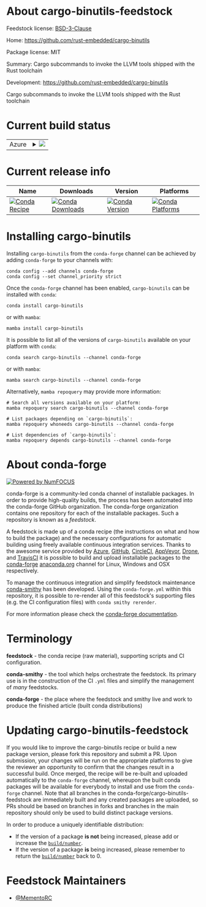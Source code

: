 About cargo-binutils-feedstock
==============================

Feedstock license: [BSD-3-Clause](https://github.com/conda-forge/cargo-binutils-feedstock/blob/main/LICENSE.txt)

Home: https://github.com/rust-embedded/cargo-binutils

Package license: MIT

Summary: Cargo subcommands to invoke the LLVM tools shipped with the Rust toolchain

Development: https://github.com/rust-embedded/cargo-binutils

Cargo subcommands to invoke the LLVM tools shipped with the Rust toolchain

Current build status
====================


<table>
    
  <tr>
    <td>Azure</td>
    <td>
      <details>
        <summary>
          <a href="https://dev.azure.com/conda-forge/feedstock-builds/_build/latest?definitionId=25274&branchName=main">
            <img src="https://dev.azure.com/conda-forge/feedstock-builds/_apis/build/status/cargo-binutils-feedstock?branchName=main">
          </a>
        </summary>
        <table>
          <thead><tr><th>Variant</th><th>Status</th></tr></thead>
          <tbody><tr>
              <td>linux_64</td>
              <td>
                <a href="https://dev.azure.com/conda-forge/feedstock-builds/_build/latest?definitionId=25274&branchName=main">
                  <img src="https://dev.azure.com/conda-forge/feedstock-builds/_apis/build/status/cargo-binutils-feedstock?branchName=main&jobName=linux&configuration=linux%20linux_64_" alt="variant">
                </a>
              </td>
            </tr><tr>
              <td>osx_64</td>
              <td>
                <a href="https://dev.azure.com/conda-forge/feedstock-builds/_build/latest?definitionId=25274&branchName=main">
                  <img src="https://dev.azure.com/conda-forge/feedstock-builds/_apis/build/status/cargo-binutils-feedstock?branchName=main&jobName=osx&configuration=osx%20osx_64_" alt="variant">
                </a>
              </td>
            </tr><tr>
              <td>win_64</td>
              <td>
                <a href="https://dev.azure.com/conda-forge/feedstock-builds/_build/latest?definitionId=25274&branchName=main">
                  <img src="https://dev.azure.com/conda-forge/feedstock-builds/_apis/build/status/cargo-binutils-feedstock?branchName=main&jobName=win&configuration=win%20win_64_" alt="variant">
                </a>
              </td>
            </tr>
          </tbody>
        </table>
      </details>
    </td>
  </tr>
</table>

Current release info
====================

| Name | Downloads | Version | Platforms |
| --- | --- | --- | --- |
| [![Conda Recipe](https://img.shields.io/badge/recipe-cargo--binutils-green.svg)](https://anaconda.org/conda-forge/cargo-binutils) | [![Conda Downloads](https://img.shields.io/conda/dn/conda-forge/cargo-binutils.svg)](https://anaconda.org/conda-forge/cargo-binutils) | [![Conda Version](https://img.shields.io/conda/vn/conda-forge/cargo-binutils.svg)](https://anaconda.org/conda-forge/cargo-binutils) | [![Conda Platforms](https://img.shields.io/conda/pn/conda-forge/cargo-binutils.svg)](https://anaconda.org/conda-forge/cargo-binutils) |

Installing cargo-binutils
=========================

Installing `cargo-binutils` from the `conda-forge` channel can be achieved by adding `conda-forge` to your channels with:

```
conda config --add channels conda-forge
conda config --set channel_priority strict
```

Once the `conda-forge` channel has been enabled, `cargo-binutils` can be installed with `conda`:

```
conda install cargo-binutils
```

or with `mamba`:

```
mamba install cargo-binutils
```

It is possible to list all of the versions of `cargo-binutils` available on your platform with `conda`:

```
conda search cargo-binutils --channel conda-forge
```

or with `mamba`:

```
mamba search cargo-binutils --channel conda-forge
```

Alternatively, `mamba repoquery` may provide more information:

```
# Search all versions available on your platform:
mamba repoquery search cargo-binutils --channel conda-forge

# List packages depending on `cargo-binutils`:
mamba repoquery whoneeds cargo-binutils --channel conda-forge

# List dependencies of `cargo-binutils`:
mamba repoquery depends cargo-binutils --channel conda-forge
```


About conda-forge
=================

[![Powered by
NumFOCUS](https://img.shields.io/badge/powered%20by-NumFOCUS-orange.svg?style=flat&colorA=E1523D&colorB=007D8A)](https://numfocus.org)

conda-forge is a community-led conda channel of installable packages.
In order to provide high-quality builds, the process has been automated into the
conda-forge GitHub organization. The conda-forge organization contains one repository
for each of the installable packages. Such a repository is known as a *feedstock*.

A feedstock is made up of a conda recipe (the instructions on what and how to build
the package) and the necessary configurations for automatic building using freely
available continuous integration services. Thanks to the awesome service provided by
[Azure](https://azure.microsoft.com/en-us/services/devops/), [GitHub](https://github.com/),
[CircleCI](https://circleci.com/), [AppVeyor](https://www.appveyor.com/),
[Drone](https://cloud.drone.io/welcome), and [TravisCI](https://travis-ci.com/)
it is possible to build and upload installable packages to the
[conda-forge](https://anaconda.org/conda-forge) [anaconda.org](https://anaconda.org/)
channel for Linux, Windows and OSX respectively.

To manage the continuous integration and simplify feedstock maintenance
[conda-smithy](https://github.com/conda-forge/conda-smithy) has been developed.
Using the ``conda-forge.yml`` within this repository, it is possible to re-render all of
this feedstock's supporting files (e.g. the CI configuration files) with ``conda smithy rerender``.

For more information please check the [conda-forge documentation](https://conda-forge.org/docs/).

Terminology
===========

**feedstock** - the conda recipe (raw material), supporting scripts and CI configuration.

**conda-smithy** - the tool which helps orchestrate the feedstock.
                   Its primary use is in the construction of the CI ``.yml`` files
                   and simplify the management of *many* feedstocks.

**conda-forge** - the place where the feedstock and smithy live and work to
                  produce the finished article (built conda distributions)


Updating cargo-binutils-feedstock
=================================

If you would like to improve the cargo-binutils recipe or build a new
package version, please fork this repository and submit a PR. Upon submission,
your changes will be run on the appropriate platforms to give the reviewer an
opportunity to confirm that the changes result in a successful build. Once
merged, the recipe will be re-built and uploaded automatically to the
`conda-forge` channel, whereupon the built conda packages will be available for
everybody to install and use from the `conda-forge` channel.
Note that all branches in the conda-forge/cargo-binutils-feedstock are
immediately built and any created packages are uploaded, so PRs should be based
on branches in forks and branches in the main repository should only be used to
build distinct package versions.

In order to produce a uniquely identifiable distribution:
 * If the version of a package **is not** being increased, please add or increase
   the [``build/number``](https://docs.conda.io/projects/conda-build/en/latest/resources/define-metadata.html#build-number-and-string).
 * If the version of a package **is** being increased, please remember to return
   the [``build/number``](https://docs.conda.io/projects/conda-build/en/latest/resources/define-metadata.html#build-number-and-string)
   back to 0.

Feedstock Maintainers
=====================

* [@MementoRC](https://github.com/MementoRC/)

